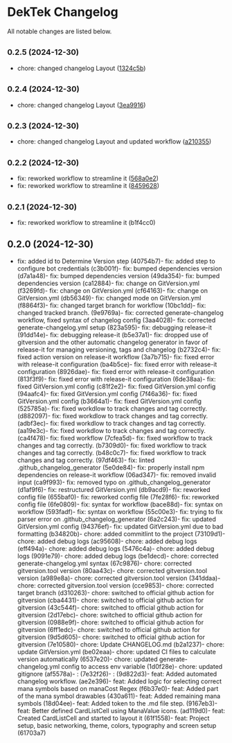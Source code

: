 # DekTek Changelog

All notable changes are listed below.

## <small>0.2.5 (2024-12-30)</small>

* chore: changed changelog Layout ([1324c5b](https://github.com/rikezero/DekTekApp/commit/1324c5b))

## <small>0.2.4 (2024-12-30)</small>

* chore: changed changelog Layout ([3ea9916](https://github.com/rikezero/DekTekApp/commit/3ea9916))

## <small>0.2.3 (2024-12-30)</small>

* chore: changed changelog Layout and updated workflow ([a210355](https://github.com/rikezero/DekTekApp/commit/a210355))

## <small>0.2.2 (2024-12-30)</small>

* fix: reworked workflow to streamline it ([568a0e2](https://github.com/rikezero/DekTekApp/commit/568a0e2))
* fix: reworked workflow to streamline it ([8459628](https://github.com/rikezero/DekTekApp/commit/8459628))

## <small>0.2.1 (2024-12-30)</small>

- fix: reworked workflow to streamline it (b1f4cc0)

## 0.2.0 (2024-12-30)

- fix: added id to Determine Version step (40754b7)- fix: added step to configure bot credentials (c3b001f)- fix: bumped dependencies version (d7a1a48)- fix: bumped dependencies version (49da354)- fix: bumped dependencies version (ca12884)- fix: change on GitVersion.yml (f3269fd)- fix: change on GitVersion.yml (cf64163)- fix: change on GitVersion.yml (db56349)- fix: changed mode on GitVersion.yml (f8864f3)- fix: changed target branch for workflow (10bc1dd)- fix: changed tracked branch. (9e9769a)- fix: corrected generate-changelog workflow, fixed syntax of changelog config (3aa4028)- fix: corrected generate-changelog.yml setup (823a595)- fix: debugging release-it (91dd14e)- fix: debugging release-it (b5e37a1)- fix: dropped use of gitversion and the other automatic changelog generator in favor of release-it for managing versioning, tags and changelog (b2732c4)- fix: fixed action version on release-it workflow (3a7b715)- fix: fixed error with release-it configuration (ba4b5ce)- fix: fixed error with release-it configuration (8926dae)- fix: fixed error with release-it configuration (813f3f9)- fix: fixed error with release-it configuration (6de38aa)- fix: fixed GitVersion.yml config (c81f2e2)- fix: fixed GitVersion.yml config (94aafc4)- fix: fixed GitVersion.yml config (7f46a36)- fix: fixed GitVersion.yml config (b3664a1)- fix: fixed GitVersion.yml config (525785a)- fix: fixed workdlow to track changes and tag correctly. (d882097)- fix: fixed workdlow to track changes and tag correctly. (adbf3ec)- fix: fixed workdlow to track changes and tag correctly. (aa19e3c)- fix: fixed workdlow to track changes and tag correctly. (ca4f478)- fix: fixed workflow (7cfea5d)- fix: fixed workflow to track changes and tag correctly. (b7309d0)- fix: fixed workflow to track changes and tag correctly. (b48c0c7)- fix: fixed workflow to track changes and tag correctly. (97df463)- fix: linted .github_changelog_generator (5e0de84)- fix: properly install npm dependencies on release-it workflow (06ad347)- fix: removed invalid input (ca9f993)- fix: removed typo on .github_changelog_generator (d1af9f6)- fix: restructured GitVersion.yml (db9acd9)- fix: reworked config file (655baf0)- fix: reworked config file (7fe28f6)- fix: reworked config file (6fe0809)- fix: syntax for workflow (bace88d)- fix: syntax on workflow (593fadf)- fix: syntax on workflow (55c00e3)- fix: trying to fix parser error on .github_changelog_generator (6a2c243)- fix: updated GitVersion.yml config (94376ef)- fix: updated GitVersion.yml due to bad formatting (b34820b)- chore: added commitlint to the project (73109d1)- chore: added debug logs (ac95608)- chore: added debug logs (eff494a)- chore: added debug logs (5476c4a)- chore: added debug logs (9091e79)- chore: added debug logs (be1decd)- chore: corrected generate-changelog.yml syntax (67c9876)- chore: corrected gitversion.tool version (80aa43c)- chore: corrected gitversion.tool version (a989e8a)- chore: corrected gitversion.tool version (341ddaa)- chore: corrected gitversion.tool version (cce9853)- chore: corrected target branch (d310263)- chore: switched to official github action for gitversion (cba4431)- chore: switched to official github action for gitversion (43c544f)- chore: switched to official github action for gitversion (2d17ebc)- chore: switched to official github action for gitversion (0988e9f)- chore: switched to official github action for gitversion (6ff1edc)- chore: switched to official github action for gitversion (9d5d605)- chore: switched to official github action for gitversion (7e10580)- chore: Update CHANGELOG.md (b2a1237)- chore: update GitVersion.yml (be02eaa)- chore: updated CI files to calculate version automatically (6537e20)- chore: updated generate-changelog.yml config to access env variable (1d0f28e)- chore: updated gitignore (af5578a)- :  (7e32f26)- :  (9d822d3)- feat: Added automated changelog workflow. (ae2e396)- feat: Added logic for selecting correct mana symbols based on manaCost Regex (f6b37e0)- feat: Added part of the mana symbol drawables (430a611)- feat: Added remaining mana symbols (18d04ee)- feat: Added token to the .md file step. (9167eb3)- feat: Better defined CardListCell using ManaValue icons. (ad119d0)- feat: Created CardListCell and started to layout it (61f1558)- feat: Project setup, basic networking, theme, colors, typography and screen setup (61703a7)

